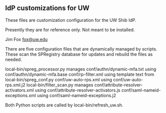 ## IdP customizations for UW

These files are customization configuration for the UW Shib IdP.

Presently they are for reference only.  Not meant to be installed.

Jim Fox
fox@uw.edu


There are five configuration files that are dynamically managed by scripts.
These scan the SPRegistry database for updates and rebuild the files as needed.

local-bin/spreg_processor.py manages
  conf/authn/dynamic-mfa.txt using conf/authn/dynamic-mfa.base
  conf/rp-filter.xml using template text from local-bin/spreg_conf.py
  conf/uw-auto-rps.xml using conf/uw-auto-rps.xml.j2
local-bin/filter_scan.py manages
  conf/attribute-resolver-activators.xml using conf/attribute-resolver-activators.js
  conf/saml-nameid-exceptions.xml using conf/saml-nameid-exceptions.j2

Both Python scripts are called by local-bin/refresh_uw.sh.

